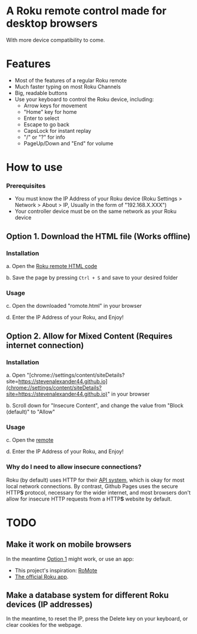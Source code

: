 # A Roku remote control made for desktop browsers
With more device compatibility to come.

# Features
* Most of the features of a regular Roku remote
* Much faster typing on most Roku Channels
* Big, readable buttons
* Use your keyboard to control the Roku device, including:
    * Arrow keys for movement
    * "Home" key for home
    * Enter to select
    * Escape to go back
    * CapsLock for instant replay
    * "/" or "?" for info
    * PageUp/Down and "End" for volume

# How to use

### Prerequisites
* You must know the IP Address of your Roku device (Roku Settings > Network > About > IP, Usually in the form of "192.168.X.XXX")
* Your controller device must be on the same network as your Roku device

## Option 1. Download the HTML file (Works offline)
### Installation
a. Open the [Roku remote HTML code](https://raw.githubusercontent.com/StevenAlexander44/WebRomote/main/romote.html)

b. Save the page by pressing `Ctrl + S` and save to your desired folder

### Usage
c. Open the downloaded "romote.html" in your browser

d. Enter the IP Address of your Roku, and Enjoy!

## Option 2. Allow for Mixed Content (Requires internet connection)
### Installation
a. Open "[chrome://settings/content/siteDetails?site=https://stevenalexander44.github.io](chrome://settings/content/siteDetails?site=https://stevenalexander44.github.io)" in your browser

b. Scroll down for "Insecure Content", and change the value from "Block (default)" to "Allow"

### Usage
c. Open the [remote](https://stevenalexander44.github.io/WebRomote/romote.html)

d. Enter the IP Address of your Roku, and Enjoy!

### Why do I need to allow insecure connections?
Roku (by default) uses HTTP for their [API system](https://developer.roku.com/docs/developer-program/debugging/external-control-api.md), which is okay for most local network connections. By contrast, Github Pages uses the secure HTTP**S** protocol, necessary for the wider internet, and most browsers don't allow for insecure HTTP requests from a HTTP**S** website by default.

# TODO

## Make it work on mobile browsers
In the meantime [Option 1](option-1-download-the-html-file-works-offline) might work, or use an app:
* This project's inspiration: [RoMote](https://github.com/wseemann/RoMote)
* [The official Roku app](https://www.roku.com/mobile-app).

## Make a database system for different Roku devices (IP addresses)
In the meantime, to reset the IP, press the Delete key on your keyboard, or clear cookies for the webpage.
